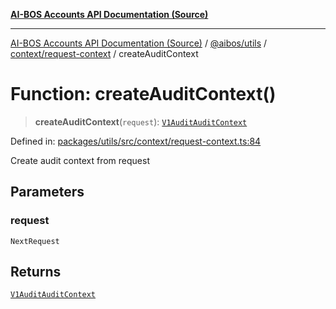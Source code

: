 [**AI-BOS Accounts API Documentation (Source)**](../../../../../README.md)

***

[AI-BOS Accounts API Documentation (Source)](../../../../../README.md) / [@aibos/utils](../../../README.md) / [context/request-context](../README.md) / createAuditContext

# Function: createAuditContext()

> **createAuditContext**(`request`): [`V1AuditAuditContext`](../../../types/interfaces/V1AuditAuditContext.md)

Defined in: [packages/utils/src/context/request-context.ts:84](https://github.com/pohlai88/accounts/blob/48103fb36d28b2b9bfb33472b6de2f719773cde9/packages/utils/src/context/request-context.ts#L84)

Create audit context from request

## Parameters

### request

`NextRequest`

## Returns

[`V1AuditAuditContext`](../../../types/interfaces/V1AuditAuditContext.md)
